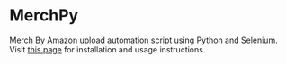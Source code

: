 # MerchPy
Merch By Amazon upload automation script using Python and Selenium.
Visit [this page](https://affiliatecoaches.com/merchpy-merch-by-amazon-automation-script/) for installation and usage instructions.